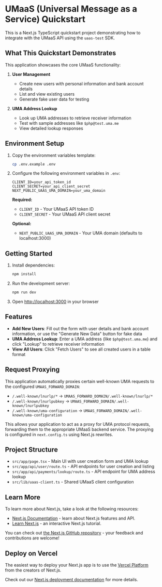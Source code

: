 # UMaaS (Universal Message as a Service) Quickstart

This is a Next.js TypeScript quickstart project demonstrating how to integrate with the UMaaS API using the `uaas-test` SDK.

## What This Quickstart Demonstrates

This application showcases the core UMaaS functionality:

1. **User Management**
   - Create new users with personal information and bank account details
   - List and view existing users
   - Generate fake user data for testing

2. **UMA Address Lookup**
   - Look up UMA addresses to retrieve receiver information
   - Test with sample addresses like `$php@test.uma.me`
   - View detailed lookup responses

## Environment Setup

1. Copy the environment variables template:
   ```bash
   cp .env.example .env
   ```

2. Configure the following environment variables in `.env`:
   ```
   CLIENT_ID=your_api_token_id
   CLIENT_SECRET=your_api_client_secret
   NEXT_PUBLIC_UAAS_UMA_DOMAIN=your_uma_domain
   ```

   **Required:**
   - `CLIENT_ID` - Your UMaaS API token ID
   - `CLIENT_SECRET` - Your UMaaS API client secret

   **Optional:**
   - `NEXT_PUBLIC_UAAS_UMA_DOMAIN` - Your UMA domain (defaults to localhost:3000)

## Getting Started

1. Install dependencies:
   ```bash
   npm install
   ```

2. Run the development server:
   ```bash
   npm run dev
   ```

3. Open [http://localhost:3000](http://localhost:3000) in your browser

## Features

- **Add New Users**: Fill out the form with user details and bank account information, or use the "Generate New Data" button for fake data
- **UMA Address Lookup**: Enter a UMA address (like `$php@test.uma.me`) and click "Lookup" to retrieve receiver information
- **View All Users**: Click "Fetch Users" to see all created users in a table format

## Request Proxying

This application automatically proxies certain well-known UMA requests to the configured `UMAAS_FORWARD_DOMAIN`:

- `/.well-known/lnurlp/*` → `UMAAS_FORWARD_DOMAIN/.well-known/lnurlp/*`
- `/.well-known/lnurlpubkey` → `UMAAS_FORWARD_DOMAIN/.well-known/lnurlpubkey`
- `/.well-known/uma-configuration` → `UMAAS_FORWARD_DOMAIN/.well-known/uma-configuration`

This allows your application to act as a proxy for UMA protocol requests, forwarding them to the appropriate UMaaS backend service. The proxying is configured in `next.config.ts` using Next.js rewrites.

## Project Structure

- `src/app/page.tsx` - Main UI with user creation form and UMA lookup
- `src/app/api/user/route.ts` - API endpoints for user creation and listing
- `src/app/api/payments/lookup/route.ts` - API endpoint for UMA address lookup
- `src/lib/uaas-client.ts` - Shared UMaaS client configuration

## Learn More

To learn more about Next.js, take a look at the following resources:

- [Next.js Documentation](https://nextjs.org/docs) - learn about Next.js features and API.
- [Learn Next.js](https://nextjs.org/learn) - an interactive Next.js tutorial.

You can check out [the Next.js GitHub repository](https://github.com/vercel/next.js) - your feedback and contributions are welcome!

## Deploy on Vercel

The easiest way to deploy your Next.js app is to use the [Vercel Platform](https://vercel.com/new?utm_medium=default-template&filter=next.js&utm_source=create-next-app&utm_campaign=create-next-app-readme) from the creators of Next.js.

Check out our [Next.js deployment documentation](https://nextjs.org/docs/app/building-your-application/deploying) for more details.
